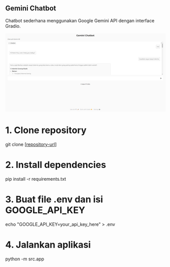 ## Gemini Chatbot
Chatbot sederhana menggunakan Google Gemini API dengan interface Gradio.

![Screenshot](img/ss1.png)

# 1. Clone repository
git clone [[repository-url](https://github.com/ibalm9/Gemini-Chatbot-API-with-Gradio.git)]

# 2. Install dependencies
pip install -r requirements.txt

# 3. Buat file .env dan isi GOOGLE_API_KEY
echo "GOOGLE_API_KEY=your_api_key_here" > .env

# 4. Jalankan aplikasi
python -m src.app